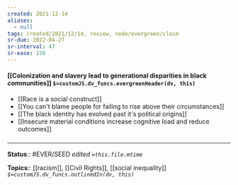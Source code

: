 ```yaml
---
created: 2021-12-14 
aliases:
  - null
tags: created/2021/12/14, review, node/evergreen/claim
sr-due: 2022-04-27
sr-interval: 47
sr-ease: 150
---
```


#### [[Colonization and slavery lead to generational disparities in black communities]] `$=customJS.dv_funcs.evergreenHeader(dv, this)`

- [[Race is a social construct]]
- [[You can't blame people for failing to rise above their circumstances]]
- [[The black identity has evolved past it's political origins]]
- [[Insecure material conditions increase cognitive load and reduce outcomes]]

### <hr class="footnote"/>

**Status**:: #EVER/SEED
*edited `=this.file.mtime`*

**Topics**::  [[racism]], [[Civil Rights]], [[social inequality]]
*`$=customJS.dv_funcs.outlinedIn(dv, this)`*
